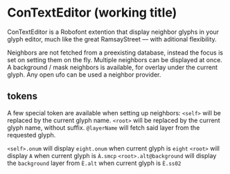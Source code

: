 # ConTextEditor (working title)

ConTextEditor is a Robofont extention that display neighbor glyphs in your glyph editor, much like the great RamsayStreet — with aditional flexibility. 

Neighbors are not fetched from a preexisting database, instead the focus is set on setting them on the fly.
Multiple neighbors can be displayed at once.
A background / mask neighbors is available, for overlay under the current glyph.
Any open ufo can be used a neighbor provider.

## tokens

A few special token are available when setting up neighbors:
`<self>` will be replaced by the current glyph name. 
`<root>` will be replaced by the current glyph name, without suffix.
`@layerName` will fetch said layer from the requested glyph.

`<self>.onum` will display `eight.onum` when current glyph is `eight`
`<root>` will display `A` when current glyph is `À.smcp`
`<root>.alt@background` will display the `background` layer from `È.alt` when current glyph is `È.ss02`

